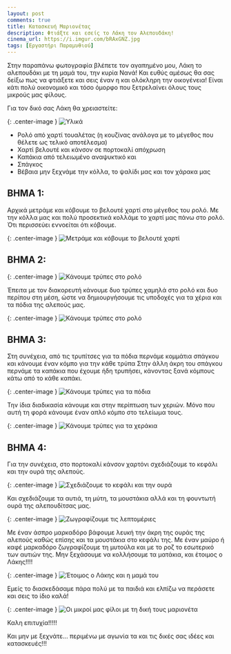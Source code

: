 ```yaml
---
layout: post
comments: true
title: Κατασκευή Μαριονέτας
description: Φτιάξτε και εσείς το Λάκη τον Αλεπουδάκη!
cinema_url: https://i.imgur.com/bRAxGNZ.jpg
tags: [Εργαστήρι Παραμυθιού]
---
```


Στην παραπάνω φωτογραφία βλέπετε τον αγαπημένο μου, Λάκη το αλεπουδάκι με τη μαμά του, την κυρία Νανά! Και ευθύς αμέσως θα σας δείξω πως να φτιάξετε και σεις έναν η και ολόκληρη την οικογένεια! Είναι κάτι πολύ οικονομικό και τόσο όμορφο που ξετρελαίνει όλους τους μικρούς μας φίλους.


Για τον δικό σας Λάκη θα χρειαστείτε:

{: .center-image } 
![Υλικά](https://i.imgur.com/xYPNiB8.jpg)

* Ρολό από χαρτί τουαλέτας (η κουζίνας ανάλογα με το μέγεθος που θέλετε ως τελικό αποτέλεσμα)
* Χαρτί βελουτέ και κάνσον σε πορτοκαλί απόχρωση
* Καπάκια από τελειωμένο αναψυκτικό και
* Σπάγκος
* Βέβαια μην ξεχνάμε την κόλλα, το ψαλίδι μας και τον χάρακα μας

## ΒΗΜΑ 1:

Αρχικά μετράμε και κόβουμε το βελουτέ χαρτί στο μέγεθος του ρολό. Με την κόλλα μας και πολύ προσεκτικά κολλάμε το χαρτί μας πάνω στο ρολό. Ότι περισσεύει εννοείται ότι κόβουμε.

{: .center-image } 
![Μετράμε και κόβουμε το βελουτέ χαρτί](https://i.imgur.com/m8Y26b2.jpg)

## ΒΗΜΑ 2:

{: .center-image } 
![Κάνουμε τρύπες στο ρολό](https://i.imgur.com/yU9GLPK.jpg)

Έπειτα με τον διακορευτή κάνουμε δυο τρύπες χαμηλά στο ρολό και δυο περίπου στη μέση, ώστε να δημιουργήσουμε τις υποδοχές για τα χέρια και τα πόδια της αλεπούς μας.

{: .center-image } 
![Κάνουμε τρύπες στο ρολό](https://i.imgur.com/jzXZZ5t.jpg)

## ΒΗΜΑ 3:

Στη συνέχεια, από τις τρυπίτσες για τα πόδια περνάμε κομμάτια σπάγκου και κάνουμε έναν κόμπο για την κάθε τρύπα Στην άλλη άκρη του σπάγκου περνάμε τα καπάκια που έχουμε ήδη τρυπήσει, κάνοντας ξανά κόμπους κάτω από το κάθε καπάκι.

{: .center-image } 
![Κάνουμε τρύπες για τα πόδια](https://i.imgur.com/RowVrBh.jpg)

Την ίδια διαδικασία κάνουμε και στην περίπτωση των χεριών. Μόνο που αυτή τη φορά κάνουμε έναν απλό κόμπο στο τελείωμα τους.

{: .center-image } 
![Κάνουμε τρύπες για τα χεράκια](https://i.imgur.com/vtjbevn.jpg)

## ΒΗΜΑ 4:

Για την συνέχεια, στο πορτοκαλί κάνσον χαρτόνι σχεδιάζουμε το κεφάλι και την ουρά της αλεπούς.

{: .center-image } 
![Σχεδιάζουμε το κεφάλι και την ουρά](https://i.imgur.com/LeeTmM5.jpg)

Και σχεδιάζουμε τα αυτιά, τη μύτη, τα μουστάκια αλλά και τη φουντωτή ουρά της αλεπουδίτσας μας.

{: .center-image } 
![Ζωγραφίζουμε τις λεπτομέριες](https://i.imgur.com/xZghogX.jpg)

Με έναν άσπρο μαρκαδόρο βάφουμε λευκή την άκρη της ουράς της αλεπούς καθώς επίσης και τα μουστάκια στο κεφάλι της. Με έναν μαύρο ή καφέ μαρκαδόρο ζωγραφίζουμε τη μυτούλα και με το ροζ το εσωτερικό των αυτιών της. Μην ξεχάσουμε να κολλήσουμε τα ματάκια, και έτοιμος ο Λάκης!!!!

{: .center-image } 
![Έτοιμος ο Λάκης και η μαμά του](https://i.imgur.com/jlAE5Ff.jpg)

Εμείς το διασκεδάσαμε πάρα πολύ με τα παιδιά και ελπίζω να περάσετε και σεις το ίδιο καλά!

{: .center-image } 
![Οι μικροί μας φίλοι με τη δική τους μαριονέτα](https://i.imgur.com/oHozXr3.jpg)

Καλη επιτυχία!!!!!

Και μην με ξεχνάτε... περιμένω με αγωνία τα και τις δικές σας ιδέες και κατασκευές!!!